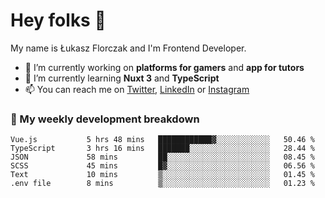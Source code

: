 # Hey folks 👋

My name is Łukasz Florczak and I'm Frontend Developer. 

- 🔭 I’m currently working on **platforms for gamers** and **app for tutors**
- 🌱 I’m currently learning **Nuxt 3** and **TypeScript**
- 📫 You can reach me on [Twitter](https://twitter.com/lukaszflorczak), [LinkedIn](https://pl.linkedin.com/in/lukasz-florczak) or [Instagram](https://instagram.com/lukaszflorczak)


### 🧮 My weekly development breakdown

<!--START_SECTION:waka-->

```text
Vue.js           5 hrs 48 mins   ████████████▓░░░░░░░░░░░░   50.46 %
TypeScript       3 hrs 16 mins   ███████░░░░░░░░░░░░░░░░░░   28.44 %
JSON             58 mins         ██░░░░░░░░░░░░░░░░░░░░░░░   08.45 %
SCSS             45 mins         █▓░░░░░░░░░░░░░░░░░░░░░░░   06.56 %
Text             10 mins         ▒░░░░░░░░░░░░░░░░░░░░░░░░   01.45 %
.env file        8 mins          ▒░░░░░░░░░░░░░░░░░░░░░░░░   01.23 %
```

<!--END_SECTION:waka-->

<!--
**lukaszflorczak/lukaszflorczak** is a ✨ _special_ ✨ repository because its `README.md` (this file) appears on your GitHub profile.

Here are some ideas to get you started:

- 🔭 I’m currently working on ...
- 🌱 I’m currently learning ...
- 👯 I’m looking to collaborate on ...
- 🤔 I’m looking for help with ...
- 💬 Ask me about ...
- 📫 How to reach me: ...
- 😄 Pronouns: ...
- ⚡ Fun fact: ...
-->
